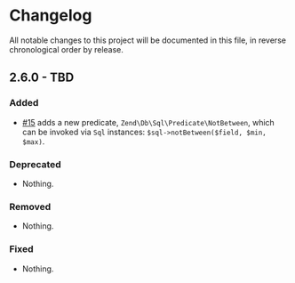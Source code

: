 # Changelog

All notable changes to this project will be documented in this file, in reverse chronological order by release.

## 2.6.0 - TBD

### Added

- [#15](https://github.com/zendframework/zend-db/pull/15) adds a new predicate,
  `Zend\Db\Sql\Predicate\NotBetween`, which can be invoked via `Sql`
  instances: `$sql->notBetween($field, $min, $max)`.

### Deprecated

- Nothing.

### Removed

- Nothing.

### Fixed

- Nothing.
